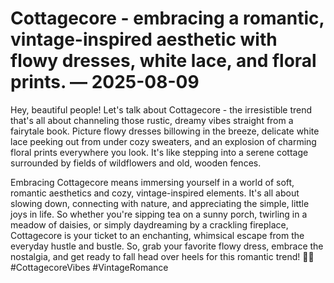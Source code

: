 # Cottagecore - embracing a romantic, vintage-inspired aesthetic with flowy dresses, white lace, and floral prints. — 2025-08-09

Hey, beautiful people! Let's talk about Cottagecore - the irresistible trend that's all about channeling those rustic, dreamy vibes straight from a fairytale book. Picture flowy dresses billowing in the breeze, delicate white lace peeking out from under cozy sweaters, and an explosion of charming floral prints everywhere you look. It's like stepping into a serene cottage surrounded by fields of wildflowers and old, wooden fences.

Embracing Cottagecore means immersing yourself in a world of soft, romantic aesthetics and cozy, vintage-inspired elements. It's all about slowing down, connecting with nature, and appreciating the simple, little joys in life. So whether you're sipping tea on a sunny porch, twirling in a meadow of daisies, or simply daydreaming by a crackling fireplace, Cottagecore is your ticket to an enchanting, whimsical escape from the everyday hustle and bustle. So, grab your favorite flowy dress, embrace the nostalgia, and get ready to fall head over heels for this romantic trend! 💐✨ #CottagecoreVibes #VintageRomance